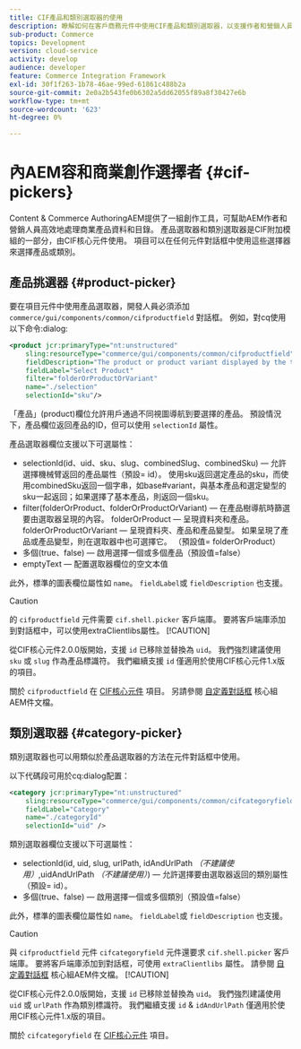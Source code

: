 ```yaml
---
title: CIF產品和類別選取器的使用
description: 瞭解如何在客戶商務元件中使用CIF產品和類別選取器，以支援作者和營銷人員高效地處理商務產品和目錄資料。
sub-product: Commerce
topics: Development
version: cloud-service
activity: develop
audience: developer
feature: Commerce Integration Framework
exl-id: 30f1f263-1b78-46ae-99ed-61861c488b2a
source-git-commit: 2e0a2b543fe0b6302a5dd62055f89a8f30427e6b
workflow-type: tm+mt
source-wordcount: '623'
ht-degree: 0%

---
```


# 內AEM容和商業創作選擇者 {#cif-pickers}

Content &amp; Commerce AuthoringAEM提供了一組創作工具，可幫助AEM作者和營銷人員高效地處理商業產品資料和目錄。 產品選取器和類別選取器是CIF附加模組的一部分，由CIF核心元件使用。 項目可以在任何元件對話框中使用這些選擇器來選擇產品或類別。

## 產品挑選器 {#product-picker}

要在項目元件中使用產品選取器，開發人員必須添加 `commerce/gui/components/common/cifproductfield` 對話框。 例如，對cq使用以下命令:dialog:

```xml
<product jcr:primaryType="nt:unstructured"
    sling:resourceType="commerce/gui/components/common/cifproductfield"
    fieldDescription="The product or product variant displayed by the teaser"
    fieldLabel="Select Product"
    filter="folderOrProductOrVariant"
    name="./selection"
    selectionId="sku"/>
```

「產品」(product)欄位允許用戶通過不同視圖導航到要選擇的產品。 預設情況下，產品欄位返回產品的ID，但可以使用 `selectionId` 屬性。

產品選取器欄位支援以下可選屬性：

- selectionId(id、uid、sku、slug、combinedSlug、combinedSku) — 允許選擇機械臂返回的產品屬性（預設= id）。 使用sku返回選定產品的sku，而使用combinedSku返回一個字串，如base#variant，與基本產品和選定變型的sku一起返回；如果選擇了基本產品，則返回一個sku。
- filter(folderOrProduct、folderOrProductOrVariant) — 在產品樹導航時篩選要由選取器呈現的內容。 folderOrProduct — 呈現資料夾和產品。 folderOrProductOrVariant — 呈現資料夾、產品和產品變型。 如果呈現了產品或產品變型，則在選取器中也可選擇它。 （預設值= folderOrProduct）
- 多個(true、false) — 啟用選擇一個或多個產品（預設值=false）
- emptyText — 配置選取器欄位的空文本值

此外，標準的圖表欄位屬性如 `name`。 `fieldLabel`或 `fieldDescription` 也支援。

>[!CAUTION]
>
>的 `cifproductfield` 元件需要 `cif.shell.picker` 客戶端庫。 要將客戶端庫添加到對話框中，可以使用extraClientlibs屬性。
>[!CAUTION]
>
>從CIF核心元件2.0.0版開始，支援 `id` 已移除並替換為 `uid`。 我們強烈建議使用 `sku` 或 `slug` 作為產品標識符。 我們繼續支援 `id` 僅適用於使用CIF核心元件1.x版的項目。

關於 `cifproductfield` 在 [CIF核心元件](https://github.com/adobe/aem-core-cif-components/blob/master/ui.apps/src/main/content/jcr_root/apps/core/cif/components/commerce/productteaser/v1/productteaser/_cq_dialog/.content.xml) 項目。 另請參閱 [自定義對話框](https://experienceleague.adobe.com/docs/experience-manager-core-components/using/developing/customizing.html?lang=en#customizing-dialogs) 核心組AEM件文檔。

## 類別選取器 {#category-picker}

類別選取器也可以用類似於產品選取器的方法在元件對話框中使用。

以下代碼段可用於cq:dialog配置：

```xml
<category jcr:primaryType="nt:unstructured" 
    sling:resourceType="commerce/gui/components/common/cifcategoryfield" 
    fieldLabel="Category" 
    name="./categoryId" 
    selectionId="uid" />
```

類別選取器欄位支援以下可選屬性：

- selectionId(id, uid, slug, urlPath, idAndUrlPath _（不建議使用）_,uidAndUrlPath _（不建議使用）_) — 允許選擇要由選取器返回的類別屬性（預設= id）。
- 多個(true、false) — 啟用選擇一個或多個類別（預設值=false）

此外，標準的圖表欄位屬性如 `name`。 `fieldLabel`或 `fieldDescription` 也支援。

>[!CAUTION]
>
>與 `cifproductfield` 元件 `cifcategoryfield` 元件還要求 `cif.shell.picker` 客戶端庫。 要將客戶端庫添加到對話框，可使用 `extraClientlibs` 屬性。 請參閱 [自定義對話框](https://experienceleague.adobe.com/docs/experience-manager-core-components/using/developing/customizing.html?lang=en#customizing-dialogs) 核心組AEM件文檔。
>[!CAUTION]
>
>從CIF核心元件2.0.0版開始，支援 `id` 已移除並替換為 `uid`。 我們強烈建議使用 `uid` 或 `urlPath` 作為類別標識符。 我們繼續支援 `id` &amp; `idAndUrlPath` 僅適用於使用CIF核心元件1.x版的項目。

關於 `cifcategoryfield` 在 [CIF核心元件](https://github.com/adobe/aem-core-cif-components/blob/master/ui.apps/src/main/content/jcr_root/apps/core/cif/components/commerce/featuredcategorylist/v1/featuredcategorylist/_cq_dialog/.content.xml) 項目。

